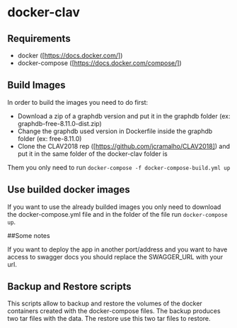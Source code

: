 # docker-clav

## Requirements

- docker ([https://docs.docker.com/])
- docker-compose ([https://docs.docker.com/compose/])

## Build Images

In order to build the images you need to do first:
- Download a zip of a graphdb version and put it in the graphdb folder (ex: graphdb-free-8.11.0-dist.zip)
- Change the graphdb used version in Dockerfile inside the graphdb folder (ex: free-8.11.0)
- Clone the CLAV2018 rep ([https://github.com/jcramalho/CLAV2018]) and put it in the same folder of the docker-clav folder is

Them you only need to run `docker-compose -f docker-compose-build.yml up`

## Use builded docker images

If you want to use the already builded images you only need to download the docker-compose.yml file and in the folder of the file run `docker-compose up`.

##Some notes

If you want to deploy the app in another port/address and you want to have access to swagger docs you should replace the SWAGGER_URL with your url.

## Backup and Restore scripts

This scripts allow to backup and restore the volumes of the docker containers created with the docker-compose files. The backup produces two tar files with the data. The restore use this two tar files to restore.
